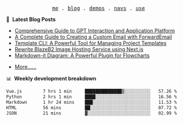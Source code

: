 <p align="center">
  <samp>
    <a href="https://ryanuo.cc">me</a> .
    <a href="https://ryanuo.cc/posts">blog</a> .
<!--     <a href="https://www.ryanuo.cc/projects">projects</a> . -->
    <a href="https://www.ryanuo.cc/demos">demos</a> .
    <a href="https://www.ryanuo.cc/navs">navs</a> .
    <a href="https://github.com/ryanuo/ryanuo/blob/master/use.md">use</a>
  </samp>
</p>

📕 &nbsp;**Latest Blog Posts**
<!-- BLOG-POST-LIST:START -->
- [Comprehensive Guide to GPT Interaction and Application Platform](https://ryanuo.cc/posts/gpt)
- [A Complete Guide to Creating a Custom Email with ForwardEmail](https://ryanuo.cc/posts/forwardemail)
- [Template CLI: A Powerful Tool for Managing Project Templates](https://ryanuo.cc/posts/tmpl-cli)
- [Rewrite BlazeB2 Image Hosting Service using Next.js](https://ryanuo.cc/posts/rewrite-blazeb2)
- [Markdown-it Diagram: A Powerful Plugin for Flowcharts](https://ryanuo.cc/posts/md-it-diagarm)
<!-- BLOG-POST-LIST:END -->
- [More......](https://ryanuo.cc/posts)

📊 &nbsp;**Weekly development breakdown**
<!--START_SECTION:waka-->

```txt
Vue.js        7 hrs 1 min     ██████████████▒░░░░░░░░░░   57.26 %
Python        2 hrs 1 min     ████░░░░░░░░░░░░░░░░░░░░░   16.56 %
Markdown      1 hr 24 mins    ███░░░░░░░░░░░░░░░░░░░░░░   11.53 %
HTML          56 mins         ██░░░░░░░░░░░░░░░░░░░░░░░   07.72 %
JSON          21 mins         ▓░░░░░░░░░░░░░░░░░░░░░░░░   02.99 %
```

<!--END_SECTION:waka-->

<!-- <p align="right"><img src="https://views.whatilearened.today/views/github/Rr210/Rr210.svg?cache=remove"/></p>
 -->
